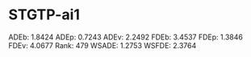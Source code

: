 # STGTP-ai1

ADEb: 1.8424
ADEp: 0.7243
ADEv: 2.2492
FDEb: 3.4537
FDEp: 1.3846
FDEv: 4.0677
Rank: 479
WSADE: 1.2753
WSFDE: 2.3764